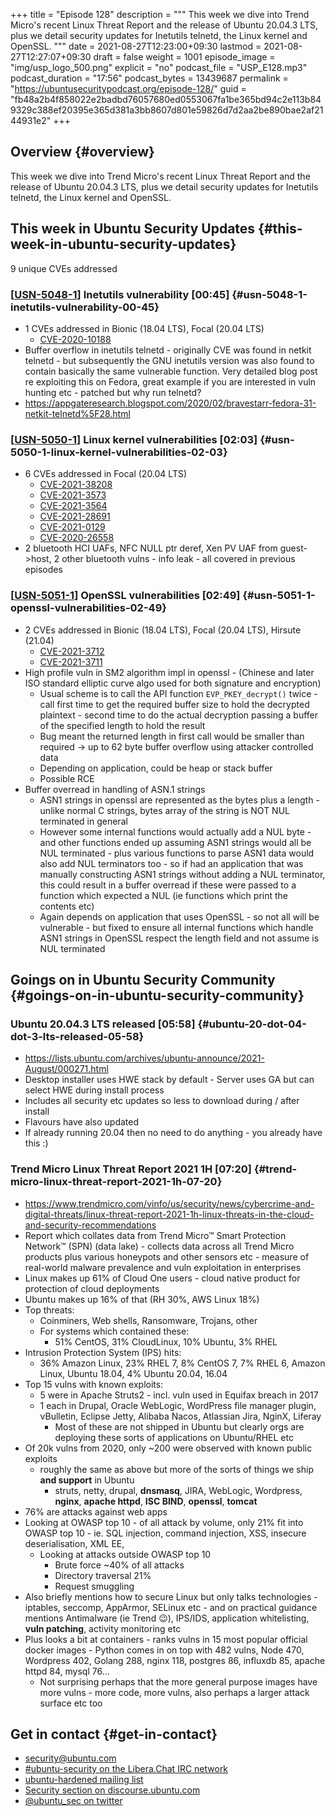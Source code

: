 +++
title = "Episode 128"
description = """
  This week we dive into Trend Micro's recent Linux Threat Report and the
  release of Ubuntu 20.04.3 LTS, plus we detail security updates for
  Inetutils telnetd, the Linux kernel and OpenSSL.
  """
date = 2021-08-27T12:23:00+09:30
lastmod = 2021-08-27T12:27:07+09:30
draft = false
weight = 1001
episode_image = "img/usp_logo_500.png"
explicit = "no"
podcast_file = "USP_E128.mp3"
podcast_duration = "17:56"
podcast_bytes = 13439687
permalink = "https://ubuntusecuritypodcast.org/episode-128/"
guid = "fb48a2b4f858022e2badbd76057680ed0553067fa1be365bd94c2e113b849329c388ef20395e365d381a3bb8607d801e59826d7d2aa2be890bae2af2144931e2"
+++

## Overview {#overview}

This week we dive into Trend Micro's recent Linux Threat Report and the
release of Ubuntu 20.04.3 LTS, plus we detail security updates for
Inetutils telnetd, the Linux kernel and OpenSSL.


## This week in Ubuntu Security Updates {#this-week-in-ubuntu-security-updates}

9 unique CVEs addressed


### [[USN-5048-1](https://ubuntu.com/security/notices/USN-5048-1)] Inetutils vulnerability [00:45] {#usn-5048-1-inetutils-vulnerability-00-45}

-   1 CVEs addressed in Bionic (18.04 LTS), Focal (20.04 LTS)
    -   [CVE-2020-10188](https://ubuntu.com/security/CVE-2020-10188)
-   Buffer overflow in inetutils telnetd - originally CVE was found in netkit
    telnetd - but subsequently the GNU inetutils version was also found to
    contain basically the same vulnerable function. Very detailed blog post
    re exploiting this on Fedora, great example if you are interested in vuln
    hunting etc - patched but why run telnetd?
-   <https://appgateresearch.blogspot.com/2020/02/bravestarr-fedora-31-netkit-telnetd%5F28.html>


### [[USN-5050-1](https://ubuntu.com/security/notices/USN-5050-1)] Linux kernel vulnerabilities [02:03] {#usn-5050-1-linux-kernel-vulnerabilities-02-03}

-   6 CVEs addressed in Focal (20.04 LTS)
    -   [CVE-2021-38208](https://ubuntu.com/security/CVE-2021-38208)
    -   [CVE-2021-3573](https://ubuntu.com/security/CVE-2021-3573)
    -   [CVE-2021-3564](https://ubuntu.com/security/CVE-2021-3564)
    -   [CVE-2021-28691](https://ubuntu.com/security/CVE-2021-28691)
    -   [CVE-2021-0129](https://ubuntu.com/security/CVE-2021-0129)
    -   [CVE-2020-26558](https://ubuntu.com/security/CVE-2020-26558)
-   2 bluetooth HCI UAFs, NFC NULL ptr deref, Xen PV UAF from guest->host, 2
    other bluetooth vulns - info leak - all covered in previous episodes


### [[USN-5051-1](https://ubuntu.com/security/notices/USN-5051-1)] OpenSSL vulnerabilities [02:49] {#usn-5051-1-openssl-vulnerabilities-02-49}

-   2 CVEs addressed in Bionic (18.04 LTS), Focal (20.04 LTS), Hirsute (21.04)
    -   [CVE-2021-3712](https://ubuntu.com/security/CVE-2021-3712)
    -   [CVE-2021-3711](https://ubuntu.com/security/CVE-2021-3711)
-   High profile vuln in SM2 algorithm impl in openssl - (Chinese and later
    ISO standard elliptic curve algo used for both signature and encryption)
    -   Usual scheme is to call the API function `EVP_PKEY_decrypt()` twice - call
        first time to get the required buffer size to hold the decrypted
        plaintext - second time to do the actual decryption passing a buffer of
        the specified length to hold the result
    -   Bug meant the returned length in first call would be smaller than
        required -> up to 62 byte buffer overflow using attacker controlled data
    -   Depending on application, could be heap or stack buffer
    -   Possible RCE
-   Buffer overread in handling of ASN.1 strings
    -   ASN1 strings in openssl are represented as the bytes plus a length -
        unlike normal C strings, bytes array of the string is NOT NUL
        terminated in general
    -   However some internal functions would actually add a NUL byte - and
        other functions ended up assuming ASN1 strings would all be NUL
        terminated - plus various functions to parse ASN1 data would also add
        NUL terminators too - so if had an application that was manually
        constructing ASN1 strings without adding a NUL terminator, this could
        result in a buffer overread if these were passed to a function which
        expected a NUL (ie functions which print the contents etc)
    -   Again depends on application that uses OpenSSL - so not all will be
        vulnerable - but fixed to ensure all internal functions which handle
        ASN1 strings in OpenSSL respect the length field and not assume is NUL
        terminated


## Goings on in Ubuntu Security Community {#goings-on-in-ubuntu-security-community}


### Ubuntu 20.04.3 LTS released [05:58] {#ubuntu-20-dot-04-dot-3-lts-released-05-58}

-   <https://lists.ubuntu.com/archives/ubuntu-announce/2021-August/000271.html>
-   Desktop installer uses HWE stack by default - Server uses GA but can
    select HWE during install process
-   Includes all security etc updates so less to download during / after
    install
-   Flavours have also updated
-   If already running 20.04 then no need to do anything - you already have
    this :)


### Trend Micro Linux Threat Report 2021 1H [07:20] {#trend-micro-linux-threat-report-2021-1h-07-20}

-   <https://www.trendmicro.com/vinfo/us/security/news/cybercrime-and-digital-threats/linux-threat-report-2021-1h-linux-threats-in-the-cloud-and-security-recommendations>
-   Report which collates data from Trend Micro™ Smart Protection Network™
    (SPN) (data lake) - collects data across all Trend Micro products plus
    various honeypots and other sensors etc - measure of real-world malware
    prevalence and vuln exploitation in enterprises
-   Linux makes up 61% of Cloud One users - cloud native product for
    protection of cloud deployments
-   Ubuntu makes up 16% of that (RH 30%, AWS Linux 18%)
-   Top threats:
    -   Coinminers, Web shells, Ransomware, Trojans, other
    -   For systems which contained these:
        -   51% CentOS, 31% CloudLinux, 10% Ubuntu, 3% RHEL
-   Intrusion Protection System (IPS) hits:
    -   36% Amazon Linux, 23% RHEL 7, 8% CentOS 7, 7% RHEL 6, Amazon Linux, Ubuntu 18.04, 4% Ubuntu 20.04, 16.04
-   Top 15 vulns with known exploits:
    -   5 were in Apache Struts2 - incl. vuln used in Equifax breach in 2017
    -   1 each in Drupal, Oracle WebLogic, WordPress file manager plugin,
        vBulletin, Eclipse Jetty, Alibaba Nacos, Atlassian Jira, NginX, Liferay
        -   Most of these are not shipped in Ubuntu but clearly orgs are
            deploying these sorts of applications on Ubuntu/RHEL etc
-   Of 20k vulns from 2020, only ~200 were observed with known public exploits
    -   roughly the same as above but more of the sorts of things we ship **and
        support** in Ubuntu
        -   struts, netty, drupal, **dnsmasq**, JIRA, WebLogic, Wordpress, **nginx**,
            **apache httpd**, **ISC BIND**, **openssl**, **tomcat**
-   76% are attacks against web apps
-   Looking at OWASP top 10 - of all attack by volume, only 21% fit into
    OWASP top 10 - ie. SQL injection, command injection, XSS, insecure
    deserialisation, XML EE,
    -   Looking at attacks outside OWASP top 10
        -   Brute force ~40% of all attacks
        -   Directory traversal 21%
        -   Request smuggling
-   Also briefly mentions how to secure Linux but only talks technologies -
    iptables, seccomp, AppArmor, SELinux etc - and on practical guidance
    mentions Antimalware (ie Trend 😉), IPS/IDS, application whitelisting,
    **vuln patching**, activity monitoring etc
-   Plus looks a bit at containers - ranks vulns in 15 most popular official
    docker images - Python comes in on top with 482 vulns, Node 470,
    Wordpress 402, Golang 288, nginx 118, postgres 86, influxdb 85, apache
    httpd 84, mysql 76...
    -   Not surprising perhaps that the more general purpose images have more
        vulns - more code, more vulns, also perhaps a larger attack surface etc
        too


## Get in contact {#get-in-contact}

-   [security@ubuntu.com](mailto:security@ubuntu.com)
-   [#ubuntu-security on the Libera.Chat IRC network](https://libera.chat)
-   [ubuntu-hardened mailing list](https://lists.ubuntu.com/mailman/listinfo/ubuntu-hardened)
-   [Security section on discourse.ubuntu.com](https://discourse.ubuntu.com/c/security)
-   [@ubuntu\_sec on twitter](https://twitter.com/ubuntu%5Fsec)
